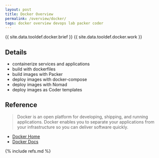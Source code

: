 ```yaml
---
layout: post
title: Docker Overview
permalink: /overview/docker/
tags: docker overview devops lab packer coder
---
```


{{ site.data.tooldef.docker.brief }}
{{ site.data.tooldef.docker.work }}

## Details

- containerize services and applications
- build with dockerfiles
- build images with Packer
- deploy images with docker-compose
- deploy images with Nomad
- deploy images as Coder templates

## Reference

> Docker is an open platform for developing, shipping, and running applications. Docker enables you to separate your applications from your infrastructure so you can deliver software quickly.

- [Docker Home](https://www.docker.com/)
- [Docker Docs](https://docs.docker.com/)

{% include refs.md %}
